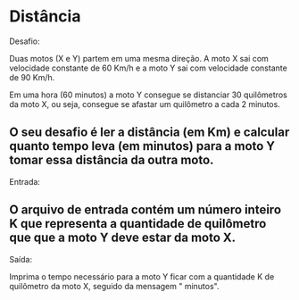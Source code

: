 
# Distância    
  Desafio:

Duas motos (X e Y) partem em uma mesma direção. A moto X sai com velocidade 
constante de 60 Km/h e a moto Y sai com velocidade constante de 90 Km/h.

Em uma hora (60 minutos) a moto Y consegue se distanciar 30 quilômetros da 
moto X, ou seja, consegue se afastar um quilômetro a cada 2 minutos.

O seu desafio é ler a distância (em Km) e calcular quanto tempo leva (em minutos) 
para a moto Y tomar essa distância da outra moto.
---

 Entrada:

O arquivo de entrada contém um número inteiro K que representa a quantidade de 
quilômetro que que a moto Y deve estar da moto X.
---

Saída:

Imprima o tempo necessário para a moto Y ficar com a quantidade K de quilômetro 
da moto X, seguido da mensagem " minutos".


